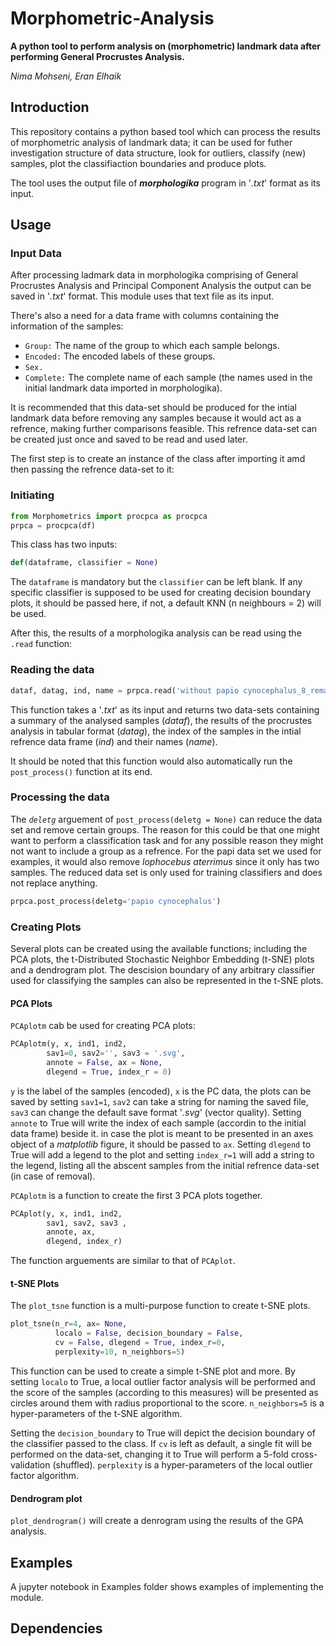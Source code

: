 # Morphometric-Analysis

**A python tool to perform analysis on (morphometric) landmark data after performing General Procrustes Analysis.**

*Nima Mohseni, Eran Elhaik*


## Introduction

  This repository contains a python based tool which can process the results of morphometric analysis of landmark data; it can be used for futher investigation structure of data structure, look for outliers, classify (new) samples, plot the classifiaction boundaries and produce plots.

The tool uses the output file of ***morphologika*** program in '*.txt*' format as its input.

## Usage

### Input Data

  After processing ladmark data in morphologika comprising of General Procrustes Analysis and Principal Component Analysis the output can be saved in '*.txt*' format. This module uses that text file as its input.
  
 There's also a need for a data frame with columns containing the information of the samples:
 
* `Group:` The name of the group to which each sample belongs.
* `Encoded:` The encoded labels of these groups.
* `Sex.`
* `Complete:` The complete name of each sample (the names used in the initial landmark data imported in morphologika).

It is recommended that this data-set should be produced for the intial landmark data before removing any samples because it would act as a refrence, making further comparisons feasible.
This refrence data-set can be created just once and saved to be read and used later.

The first step is to create an instance of the class after importing it amd then passing the refrence data-set to it:

### Initiating

```python
from Morphometrics import procpca as procpca
prpca = procpca(df)
```

This class has two inputs:

```python
def(dataframe, classifier = None)
```
The `dataframe` is mandatory but the `classifier` can be left blank. If any specific classifier is supposed to be used for creating decision boundary plots, it should be passed here, if not, a default KNN (n neighbours = 2) will be used.

After this, the results of a morphologika analysis can be read using the `.read` function:

### Reading the data

```python
dataf, datag, ind, name = prpca.read('without papio cynocephalus_8_remains.txt')
```

This function takes a '*.txt*' as its input and returns two data-sets containing a summary of the analysed samples (*dataf*), the results of the procrustes analysis in tabular format (*datag*), the index of the samples in the intial refrence data frame (*ind*) and their names (*name*).

It should be noted that this function would also automatically run the `post_process()` function at its end.

### Processing the data

The *`deletg`* arguement of `post_process(deletg = None)` can reduce the data set and remove certain groups. The reason for this could be that one might want to perform a classification task and for any possible reason they might not want to include a group as a refrence. For the papi data set we used for examples, it would also remove *lophocebus aterrimus* since it only has two samples. The reduced data set is only used for training classifiers and does not replace anything.

```python
prpca.post_process(deletg='papio cynocephalus')
```

### Creating Plots

Several plots can be created using the available functions; including the PCA plots, the t-Distributed Stochastic Neighbor Embedding (t-SNE) plots and a dendrogram plot. The descision boundary of any arbitrary classifier used for classifying the samples can also be represented in the t-SNE plots.

#### PCA Plots

`PCAplotm` cab be used for creating PCA plots:

```python
PCAplotm(y, x, ind1, ind2,
        sav1=0, sav2='', sav3 = '.svg',
        annote = False, ax = None,
        dlegend = True, index_r = 0)
```

`y` is the label of the samples (encoded), `x` is the PC data, the plots can be saved by setting `sav1=1`, `sav2` can take a string for naming the saved file, `sav3` can change the default save format '*.svg*' (vector quality). Setting `annote` to True will write the index of each sample (accordin to the initial data frame) beside it. in case the plot is meant to be presented in an axes object of a *matplotlib* figure, it should be passed to `ax`. Setting `dlegend` to True will add a legend to the plot and setting `index_r=1` will add a string to the legend, listing all the abscent samples from the initial refrence data-set (in case of removal).

`PCAplotm` is a function to create the first 3 PCA plots together.

```python
PCAplot(y, x, ind1, ind2,
        sav1, sav2, sav3 ,
        annote, ax,
        dlegend, index_r)
```

The function arguements are similar to that of `PCAplot`.

#### t-SNE Plots

The `plot_tsne` function is a multi-purpose function to create t-SNE plots.

```python
plot_tsne(n_r=4, ax= None,
          localo = False, decision_boundary = False,
          cv = False, dlegend = True, index_r=0,
          perplexity=10, n_neighbors=5)
```

This function can be used to create a simple t-SNE plot and more. By setting `localo` to True, a local outlier factor analysis will be performed and the score of the samples (according to this measures) will be presented as circles around them with radius proportional to the score. `n_neighbors=5` is a hyper-parameters of the t-SNE algorithm.

Setting the `decision_boundary` to True will depict the decision boundary of the classifier passed to the class. If `cv` is left as default, a single fit will be performed on the data-set, changing it to True will perform a 5-fold cross-validation (shuffled). `perplexity` is a hyper-parameters of the local outlier factor algorithm.

#### Dendrogram plot

`plot_dendrogram()` will create a denrogram using the results of the GPA analysis.
 

## Examples

A jupyter notebook in Examples folder shows examples of implementing the module.


## Dependencies
